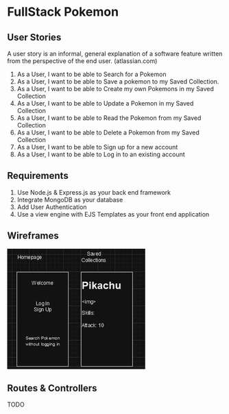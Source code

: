 # FullStack Pokemon

## User Stories
A user story is an informal, general explanation of a software feature written from the perspective of the end user. (atlassian.com)

1. As a User, I want to be able to Search for a Pokemon
2. As a User, I want to be able to Save a pokemon to my Saved Collection.
3. As a User, I want to be able to Create my own Pokemons in my Saved Collection
4. As a User, I want to be able to Update a Pokemon in my Saved Collection
5. As a User, I want to be able to Read the Pokemon from my Saved Collection
6. As a User, I want to be able to Delete a Pokemon from my Saved Collection
7. As a User, I want to be able to Sign up for a new account
8. As a User, I want to be able to Log in to an existing account

## Requirements

1. Use Node.js & Express.js as your back end framework
2. Integrate MongoDB as your database
3. Add User Authentication
4. Use a view engine with EJS Templates as your front end application

## Wireframes
<img src="./images/wireframes.png">

## Routes & Controllers

TODO
